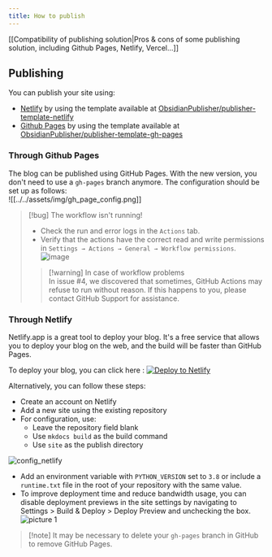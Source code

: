 ```yaml
---
title: How to publish
---
```


[[Compatibility of publishing solution|Pros & cons of some publishing solution, including Github Pages, Netlify, Vercel...]]  

## Publishing  

You can publish your site using:  

- [Netlify](https://www.netlify.com/) by using the template available at [ObsidianPublisher/publisher-template-netlify](https://github.com/ObsidianPublisher/publisher-template-netlify)  
- [Github Pages](https://pages.github.com/) by using the template available at [ObsidianPublisher/publisher-template-gh-pages](https://github.com/ObsidianPublisher/publisher-template-gh-pages)  

### Through Github Pages  

The blog can be published using GitHub Pages. With the new version, you don't need to use a `gh-pages` branch anymore. The configuration should be set up as follows:  
![[../../assets/img/gh_page_config.png]]  

> [!bug] The workflow isn't running!  
>  
> - Check the run and error logs in the `Actions` tab.  
> - Verify that the actions have the correct read and write permissions in `Settings → Actions → General → Workflow permissions`.  
>  ![image](https://user-images.githubusercontent.com/30244939/166161294-0f4f70c2-fda5-4465-89b0-d6b1b5e6995d.png)  
>> [!warning] In case of workflow problems  
>> In issue #4, we discovered that sometimes, GitHub Actions may refuse to run without reason. If this happens to you, please contact GitHub Support for assistance.  

### Through Netlify  

Netlify.app is a great tool to deploy your blog. It's a free service that allows you to deploy your blog on the web, and the build will be faster than GitHub Pages.  

To deploy your blog, you can click here : [![Deploy to Netlify](https://www.netlify.com/img/deploy/button.svg)](https://app.netlify.com/start/deploy?repository=https://github.com/ObsidianPublisher/publisher-template-netlify)  

Alternatively, you can follow these steps:  
- Create an account on Netlify  
- Add a new site using the existing repository  
- For configuration, use:  
  - Leave the repository field blank  
  - Use `mkdocs build` as the build command  
  - Use `site` as the publish directory  

![config_netlify](https://i.imgur.com/ESc9vLu.png)  
- Add an environment variable with `PYTHON_VERSION` set to `3.8` or include a `runtime.txt` file in the root of your repository with the same value.  
- To improve deployment time and reduce bandwidth usage, you can disable deployment previews in the site settings by navigating to Settings > Build & Deploy > Deploy Preview and unchecking the box.  
![picture 1](https://i.imgur.com/DNS0DdX.png)  
  

> [!note] It may be necessary to delete your `gh-pages` branch in GitHub to remove GitHub Pages.  
  
  

